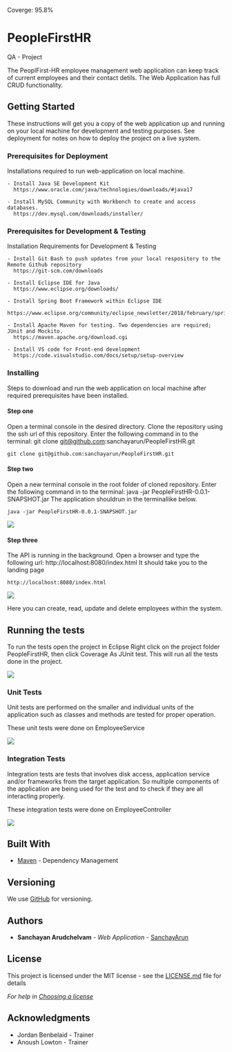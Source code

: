 Coverge: 95.8%

# PeopleFirstHR
QA - Project

The PeoplFirst-HR employee management web application can keep track of current employees and their contact detils. The Web Application has full CRUD functionality.


## Getting Started

These instructions will get you a copy of the web application up and running on your local machine for development and testing purposes. See deployment for notes on how to deploy the project on a live system.

### Prerequisites for Deployment

Installations required to run web-application on local machine.

```
- Install Java SE Development Kit 
  https://www.oracle.com/java/technologies/downloads/#java17
  
- Install MySQL Community with Workbench to create and access databases.
  https://dev.mysql.com/downloads/installer/  
```

### Prerequisites for Development & Testing

Installation Requirements for Development & Testing

```
- Install Git Bash to push updates from your local respository to the Remote Github repository
  https://git-scm.com/downloads
  
- Install Eclipse IDE for Java
  https://www.eclipse.org/downloads/
  
- Install Spring Boot Framework within Eclipse IDE
  https://www.eclipse.org/community/eclipse_newsletter/2018/february/springboot.php
  
- Install Apache Maven for testing. Two dependencies are required; JUnit and Mockito.
  https://maven.apache.org/download.cgi

- Install VS code for Front-end development
  https://code.visualstudio.com/docs/setup/setup-overview
```

### Installing

Steps to download and run the web application on local machine after required prerequisites have been installed.

 #### Step one 
 Open a terminal console in the desired directory.
 Clone the repository using the ssh url of this repository.
 Enter the following command in to the terminal: git clone git@github.com:sanchayarun/PeopleFirstHR.git
  ```
  git clone git@github.com:sanchayarun/PeopleFirstHR.git
  ```
 #### Step two 
 Open a new terminal console in the root folder of cloned repository.
 Enter the following command in to the terminal: java -jar PeopleFirstHR-0.0.1-SNAPSHOT.jar
 The application shouldrun in the terminallike below.
  ```
  java -jar PeopleFirstHR-0.0.1-SNAPSHOT.jar
  ```
![](Documentation/Screenshots/Readme/Terminal.png)
 #### Step three 
 The API is running in the background.
 Open a browser and type the following url: http://localhost:8080/index.html
 It should take you to the landing page
  ```
  http://localhost:8080/index.html
  ```
  ![](Documentation/Screenshots/Readme/LandingPage.png)
  
  Here you can create, read, update and delete employees within the system.
  
  ## Running the tests

To run the tests open the project in Eclipse
Right click on the project folder PeopleFirstHR, then click Coverage As JUnit test. This will run all the tests done in the project.

![](Documentation/Screenshots/Readme/Testing.png)

### Unit Tests 

Unit tests are performed on the smaller and individual units of the application such as classes and methods are tested for proper operation.

These unit tests were done on EmployeeService

![](Documentation/Screenshots/Readme/UnitTest.png)

### Integration Tests 
Integration tests are tests that involves disk access, application service and/or frameworks from the target application. So multiple components of the application are being used for the test and to check if they are all interacting properly.

These integration tests were done on EmployeeController

![](Documentation/Screenshots/Readme/IntegrationTest.png)

## Built With

* [Maven](https://maven.apache.org/) - Dependency Management

## Versioning

We use [GitHub](https://github.com) for versioning.

## Authors
* **Sanchayan Arudchelvam** - *Web Application* - [SanchayArun](https://github.com/sanchayarun)


## License

This project is licensed under the MIT license - see the [LICENSE.md](LICENSE.md) file for details 

*For help in [Choosing a license](https://choosealicense.com/)*

## Acknowledgments

* Jordan Benbelaid - Trainer 
* Anoush Lowton - Trainer

